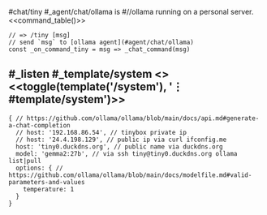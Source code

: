 #chat/tiny #_agent/chat/ollama is #//ollama running on a personal server.  
<<command_table()>>
```js:js_removed
// => /tiny [msg]
// send `msg` to [ollama agent](#agent/chat/ollama)
const _on_command_tiny = msg => _chat_command(msg)
```
#_listen #_template/system
<<system>> <<toggle(template('/system'), '⋮ #template/system')>>
---
```js:agent
{ // https://github.com/ollama/ollama/blob/main/docs/api.md#generate-a-chat-completion
  // host: '192.168.86.54', // tinybox private ip
  // host: '24.4.198.129', // public ip via curl ifconfig.me
  host: 'tiny0.duckdns.org', // public name via duckdns.org
  model: 'gemma2:27b', // via ssh tiny@tiny0.duckdns.org ollama list|pull
  options: { // https://github.com/ollama/ollama/blob/main/docs/modelfile.md#valid-parameters-and-values
    temperature: 1
  }
}
```